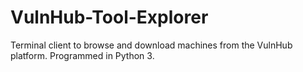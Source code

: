 # VulnHub-Tool-Explorer
Terminal client to browse and download machines from the VulnHub platform. Programmed in Python 3.

